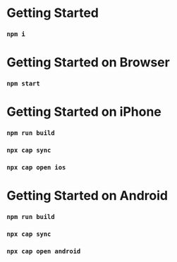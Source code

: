 # Getting Started 

### `npm i`

# Getting Started on Browser

### `npm start`

# Getting Started on iPhone

### `npm run build`

### `npx cap sync`

### `npx cap open ios`

# Getting Started on Android

### `npm run build`

### `npx cap sync`

### `npx cap open android`

